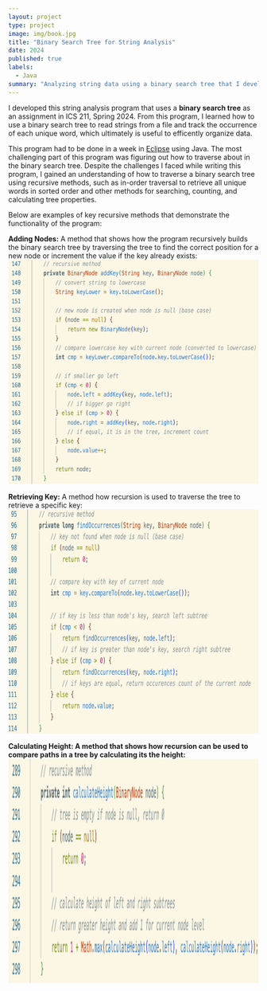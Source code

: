 ```yaml
---
layout: project
type: project
image: img/book.jpg
title: "Binary Search Tree for String Analysis"
date: 2024
published: true
labels:
  - Java
summary: "Analyzing string data using a binary search tree that I developed in ICS 211."
---
```


I developed this string analysis program that uses a <b>binary search tree</b> as an assignment in ICS 211, Spring 2024. From this program, I learned how to use a binary search tree to read strings from a file and track the occurrence of each unique word, which ultimately is useful to efficently organize data.

This program had to be done in a week in [Eclipse](https://eclipseide.org/) using Java. The most challenging part of this program was figuring out how to traverse about in the binary search tree. Despite the challenges I faced while writing this program, I gained an understanding of how to traverse a binary search tree using recursive methods, such as in-order traversal to retrieve all unique words in sorted order and other methods for searching, counting, and calculating tree properties. 

Below are examples of key recursive methods that demonstrate the functionality of the program:

<b>Adding Nodes:</b> A method that shows how the program recursively builds the binary search tree by traversing the tree to find the correct position for a new node or increment the value if the key already exists:
<img class="img-fluid" src="../img/addKey.png" width = "700" height = "450">

<b>Retrieving Key:</b> A method how recursion is used to traverse the tree to retrieve a specific key:
<img class="img-fluid" src="../img/retrieve.png" width = "700" height = "450">

<b>Calculating Height: A method that shows how recursion can be used to compare paths in a tree by calculating its the height:
<img class="img-fluid" src="../img/count.png" width = "700" height = "450">



